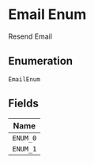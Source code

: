 
# Email Enum

Resend Email

## Enumeration

`EmailEnum`

## Fields

| Name |
|  --- |
| `ENUM_0` |
| `ENUM_1` |

